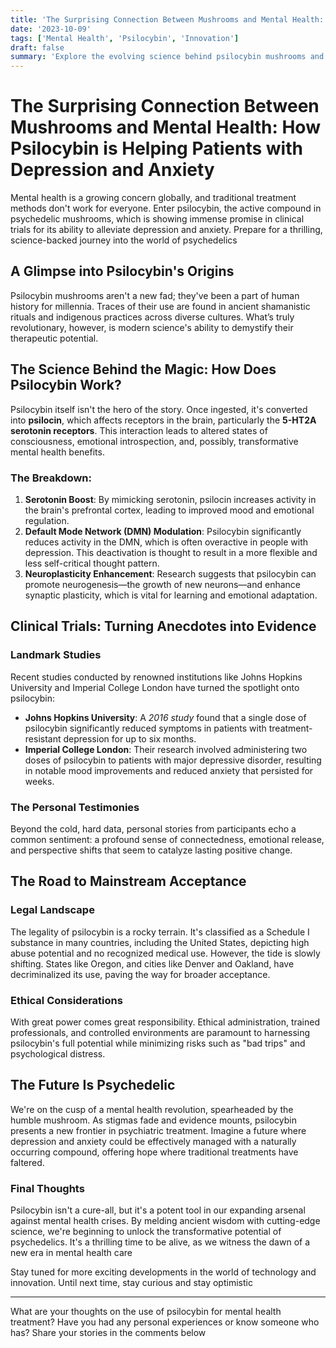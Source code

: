 ```yaml
---
title: 'The Surprising Connection Between Mushrooms and Mental Health: How Psilocybin is Helping Patients with Depression and Anxiety'
date: '2023-10-09'
tags: ['Mental Health', 'Psilocybin', 'Innovation']
draft: false
summary: 'Explore the evolving science behind psilocybin mushrooms and their promising effects on mental health, particularly for treating depression and anxiety.'
---
```


# The Surprising Connection Between Mushrooms and Mental Health: How Psilocybin is Helping Patients with Depression and Anxiety

Mental health is a growing concern globally, and traditional treatment methods don't work for everyone. Enter psilocybin, the active compound in psychedelic mushrooms, which is showing immense promise in clinical trials for its ability to alleviate depression and anxiety. Prepare for a thrilling, science-backed journey into the world of psychedelics

## A Glimpse into Psilocybin's Origins

Psilocybin mushrooms aren't a new fad; they've been a part of human history for millennia. Traces of their use are found in ancient shamanistic rituals and indigenous practices across diverse cultures. What’s truly revolutionary, however, is modern science's ability to demystify their therapeutic potential.

## The Science Behind the Magic: How Does Psilocybin Work?

Psilocybin itself isn't the hero of the story. Once ingested, it's converted into **psilocin**, which affects receptors in the brain, particularly the **5-HT2A serotonin receptors**. This interaction leads to altered states of consciousness, emotional introspection, and, possibly, transformative mental health benefits.

### The Breakdown:

1. **Serotonin Boost**: By mimicking serotonin, psilocin increases activity in the brain's prefrontal cortex, leading to improved mood and emotional regulation.
2. **Default Mode Network (DMN) Modulation**: Psilocybin significantly reduces activity in the DMN, which is often overactive in people with depression. This deactivation is thought to result in a more flexible and less self-critical thought pattern.
3. **Neuroplasticity Enhancement**: Research suggests that psilocybin can promote neurogenesis—the growth of new neurons—and enhance synaptic plasticity, which is vital for learning and emotional adaptation.

## Clinical Trials: Turning Anecdotes into Evidence

### Landmark Studies
Recent studies conducted by renowned institutions like Johns Hopkins University and Imperial College London have turned the spotlight onto psilocybin:

- **Johns Hopkins University**: A *2016 study* found that a single dose of psilocybin significantly reduced symptoms in patients with treatment-resistant depression for up to six months.
- **Imperial College London**: Their research involved administering two doses of psilocybin to patients with major depressive disorder, resulting in notable mood improvements and reduced anxiety that persisted for weeks.

### The Personal Testimonies
Beyond the cold, hard data, personal stories from participants echo a common sentiment: a profound sense of connectedness, emotional release, and perspective shifts that seem to catalyze lasting positive change.

## The Road to Mainstream Acceptance

### Legal Landscape
The legality of psilocybin is a rocky terrain. It's classified as a Schedule I substance in many countries, including the United States, depicting high abuse potential and no recognized medical use. However, the tide is slowly shifting. States like Oregon, and cities like Denver and Oakland, have decriminalized its use, paving the way for broader acceptance.

### Ethical Considerations
With great power comes great responsibility. Ethical administration, trained professionals, and controlled environments are paramount to harnessing psilocybin's full potential while minimizing risks such as "bad trips" and psychological distress.

## The Future Is Psychedelic

We're on the cusp of a mental health revolution, spearheaded by the humble mushroom. As stigmas fade and evidence mounts, psilocybin presents a new frontier in psychiatric treatment. Imagine a future where depression and anxiety could be effectively managed with a naturally occurring compound, offering hope where traditional treatments have faltered.

### Final Thoughts
Psilocybin isn't a cure-all, but it's a potent tool in our expanding arsenal against mental health crises. By melding ancient wisdom with cutting-edge science, we're beginning to unlock the transformative potential of psychedelics. It's a thrilling time to be alive, as we witness the dawn of a new era in mental health care

Stay tuned for more exciting developments in the world of technology and innovation. Until next time, stay curious and stay optimistic

---

What are your thoughts on the use of psilocybin for mental health treatment? Have you had any personal experiences or know someone who has? Share your stories in the comments below
